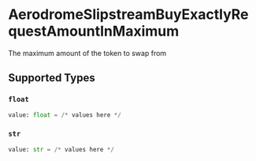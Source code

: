 # AerodromeSlipstreamBuyExactlyRequestAmountInMaximum

The maximum amount of the token to swap from


## Supported Types

### `float`

```python
value: float = /* values here */
```

### `str`

```python
value: str = /* values here */
```

